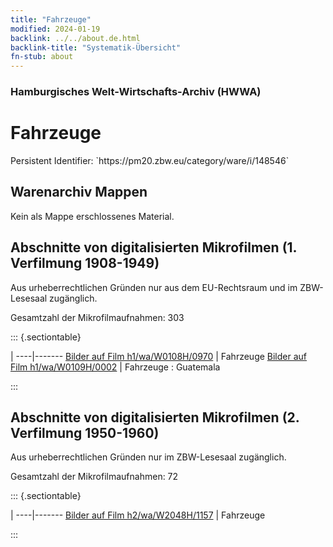 ```yaml
---
title: "Fahrzeuge"
modified: 2024-01-19
backlink: ../../about.de.html
backlink-title: "Systematik-Übersicht"
fn-stub: about
---
```


### Hamburgisches Welt-Wirtschafts-Archiv (HWWA)

# Fahrzeuge

<div class="hint">Persistent Identifier: `https://pm20.zbw.eu/category/ware/i/148546`</div>







## Warenarchiv Mappen





Kein als Mappe erschlossenes Material.



<a id="filmsections" />

## Abschnitte von digitalisierten Mikrofilmen (1. Verfilmung 1908-1949)

<p>Aus urheberrechtlichen Gründen nur aus dem EU-Rechtsraum und im ZBW-Lesesaal zugänglich.</p>


<p>Gesamtzahl der Mikrofilmaufnahmen: 303</p>





::: {.sectiontable}

 | 
----|-------
<a class="btn" href="https://pm20.zbw.eu/film/h1/wa/W0108H/0970" rel="nofollow">Bilder auf Film h1/wa/W0108H/0970</a> | Fahrzeuge
<a class="btn" href="https://pm20.zbw.eu/film/h1/wa/W0109H/0002" rel="nofollow">Bilder auf Film h1/wa/W0109H/0002</a> | Fahrzeuge : Guatemala


:::




## Abschnitte von digitalisierten Mikrofilmen (2. Verfilmung 1950-1960)

<p>Aus urheberrechtlichen Gründen nur im ZBW-Lesesaal zugänglich.</p>


<p>Gesamtzahl der Mikrofilmaufnahmen: 72</p>





::: {.sectiontable}

 | 
----|-------
<a class="btn" href="https://pm20.zbw.eu/film/h2/wa/W2048H/1157" rel="nofollow">Bilder auf Film h2/wa/W2048H/1157</a> | Fahrzeuge


:::
















